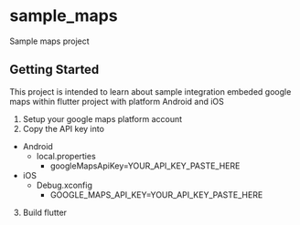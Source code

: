 # sample_maps

Sample maps project

## Getting Started

This project is intended to learn about sample integration embeded google maps within flutter project with platform Android and iOS

1. Setup your google maps platform account
2. Copy the API key into
- Android
  - local.properties
    - googleMapsApiKey=YOUR_API_KEY_PASTE_HERE
- iOS
  - Debug.xconfig
    - GOOGLE_MAPS_API_KEY=YOUR_API_KEY_PASTE_HERE
3. Build flutter

